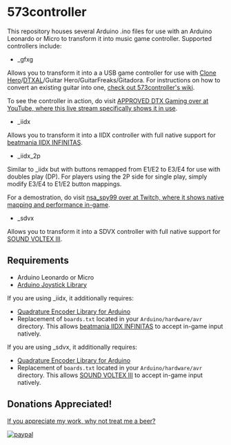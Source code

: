 # 573controller

This repository houses several Arduino .ino files for use with an Arduino Leonardo or Micro to transform it into music game controller. Supported controllers include:

* _gfxg 

Allows you to transform it into a a USB game controller for use with [Clone Hero](https://clonehero.net)/[DTXAL](http://senamih.com/dtxal)/Guitar Hero/GuitarFreaks/Gitadora. For instructions on how to convert an existing guitar into one, [check out 573controller's wiki](https://github.com/limyz/573controller/wiki/DIY-Guitar).

To see the controller in action, do visit [APPROVED DTX Gaming over at YouTube, where this live stream specifically shows it in use](https://youtu.be/GGR9hHf-6ow?t=180).

* _iidx

Allows you to transform it into a IIDX controller with full native support for [beatmania IIDX INFINITAS](https://p.eagate.573.jp/game/eac2dx/infinitas).

* _iidx_2p

Similar to _iidx but with buttons remapped from E1/E2 to E3/E4 for use with doubles play (DP). For players using the 2P side for single play, simply modify E3/E4 to E1/E2 button mappings.

For a demostration, do visit [nsa_spy99 over at Twitch, where it shows native mapping and performance in-game](https://www.twitch.tv/videos/609096674?t=00h06m55s).

* _sdvx

Allows you to transform it into a SDVX controller with full native support for [SOUND VOLTEX III](https://p.eagate.573.jp/game/eacsdvx/iii).

## Requirements
* Arduino Leonardo or Micro
* [Arduino Joystick Library](https://github.com/MHeironimus/ArduinoJoystickLibrary)

If you are using _iidx, it additionally requires:
* [Quadrature Encoder Library for Arduino](https://github.com/PaulStoffregen/Encoder)
* Replacement of `boards.txt` located in your `Arduino/hardware/avr` directory. This allows [beatmania IIDX INFINITAS](https://p.eagate.573.jp/game/eac2dx/infinitas) to accept in-game input natively.

If you are using _sdvx, it additionally requires:
* [Quadrature Encoder Library for Arduino](https://github.com/PaulStoffregen/Encoder)
* Replacement of `boards.txt` located in your `Arduino/hardware/avr` directory. This allows [SOUND VOLTEX III](https://p.eagate.573.jp/game/eacsdvx/iii) to accept in-game input natively.

## Donations Appreciated!

[If you appreciate my work, why not treat me a beer?](https://paypal.me/limyz)

[![paypal](https://www.paypalobjects.com/en_US/i/btn/btn_donateCC_LG.gif)](https://paypal.me/limyz)
